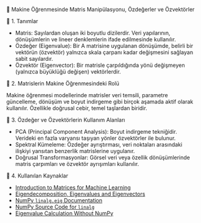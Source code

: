 
📌 Makine Öğrenmesinde Matris Manipülasyonu, Özdeğerler ve Özvektörler

🔹 1. Tanımlar

- Matris: Sayılardan oluşan iki boyutlu dizilerdir. Veri yapılarının, dönüşümlerin ve lineer denklemlerin ifade edilmesinde kullanılır.
- Özdeğer (Eigenvalue): Bir A matrisine uygulanan dönüşümde, belirli bir vektörün (özvektör) yalnızca skala çarpanı kadar değişmesini sağlayan sabit sayılardır.
- Özvektör (Eigenvector): Bir matrisle çarpıldığında yönü değişmeyen (yalnızca büyüklüğü değişen) vektörlerdir.

🔹 2. Matrislerin Makine Öğrenmesindeki Rolü

Makine öğrenmesi modellerinde matrisler veri temsili, parametre güncelleme, dönüşüm ve boyut indirgeme gibi birçok aşamada aktif olarak kullanılır. Özellikle doğrusal cebir, temel taşlardan biridir.

🔹 3. Özdeğer ve Özvektörlerin Kullanım Alanları

- PCA (Principal Component Analysis): Boyut indirgeme tekniğidir. Verideki en fazla varyansı taşıyan yönler özvektörler ile bulunur.
- Spektral Kümeleme: Özdeğer ayrıştırması, veri noktaları arasındaki ilişkiyi yansıtan benzerlik matrislerine uygulanır.
- Doğrusal Transformasyonlar: Görsel veri veya özellik dönüşümlerinde matris çarpımları ve özvektör ayrışımları kullanılır.

🔹 4. Kullanılan Kaynaklar

- [Introduction to Matrices for Machine Learning](https://machinelearningmastery.com/introduction-matrices-machine-learning/)
- [Eigendecomposition, Eigenvalues and Eigenvectors](https://machinelearningmastery.com/introduction-to-eigendecomposition-eigenvalues-and-eigenvectors/)
- [NumPy `linalg.eig` Documentation](https://numpy.org/doc/2.1/reference/generated/numpy.linalg.eig.html)
- [NumPy Source Code for `linalg`](https://github.com/numpy/numpy/tree/main/numpy/linalg)
- [Eigenvalue Calculation Without NumPy](https://github.com/LucasBN/Eigenvalues-and-Eigenvectors)
